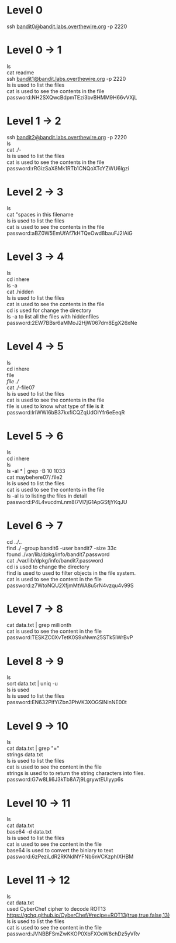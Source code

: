 # Level 0
ssh bandit0@bandit.labs.overthewire.org -p 2220

# Level 0 -> 1
ls<br>
cat readme<br>
ssh bandit1@bandit.labs.overthewire.org -p 2220<br>
ls is used to list the files<br>
cat is used to see the contents in the file<br>
password:NH2SXQwcBdpmTEzi3bvBHMM9H66vVXjL<br>

# Level 1 -> 2
ssh bandit2@bandit.labs.overthewire.org -p 2220<br>
ls<br>
cat ./-<br>
ls is used to list the files<br>
cat is used to see the contents in the  file<br>
password:rRGizSaX8Mk1RTb1CNQoXTcYZWU6lgzi<br>

# Level 2 -> 3
ls<br>
cat "spaces in this filename<br>
ls is used to list the files<br>
cat is used to see the contents in the  file<br>
password:aBZ0W5EmUfAf7kHTQeOwd8bauFJ2lAiG<br>

# Level 3 -> 4
ls<br>
cd inhere<br>
ls -a<br>
cat .hidden<br>
ls is used to list the files<br>
cat is used to see the contents in the  file<br>
cd is used for change the directory<br>
ls -a to list all the files with hiddenfiles<br>
password:2EW7BBsr6aMMoJ2HjW067dm8EgX26xNe<br>

# Level 4 -> 5
ls<br>
cd inhere<br>
file *<br>
file ./*<br>
cat ./-file07<br>
ls is used to list the files<br>
cat is used to see the contents in the  file<br>
file is used to know what type of file is it <br>
password:lrIWWI6bB37kxfiCQZqUdOIYfr6eEeqR<br>

# Level 5 -> 6
ls<br>
cd inhere<br>
ls<br>
ls -al * | grep -B 10 1033<br>
cat maybehere07/.file2<br>
ls is used to list the files<br>
cat is used to see the contents in the  file<br>
ls -al is to listing the files in detail<br>
password:P4L4vucdmLnm8I7Vl7jG1ApGSfjYKqJU<br>

# Level 6 -> 7
cd ../..<br>
find ./ -group bandit6 -user bandit7 -size 33c<br>
found  ./var/lib/dpkg/info/bandit7.password<br>
cat ./var/lib/dpkg/info/bandit7.password<br>
cd is used to change the directory<br>
find is used to used to filter objects in the file system. <br>
cat is used to see the content in the file<br>
password:z7WtoNQU2XfjmMtWA8u5rN4vzqu4v99S<br>

# Level 7 -> 8
cat data.txt | grep millionth<br>
cat is used to see the content in the file<br>
password:TESKZC0XvTetK0S9xNwm25STk5iWrBvP<br>

# Level 8 -> 9
ls<br>
sort data.txt | uniq -u<br>
ls is used <br>
ls is used to list the files<br>
password:EN632PlfYiZbn3PhVK3XOGSlNInNE00t<br>

# Level 9 -> 10
ls<br>
cat data.txt | grep "="<br>
strings data.txt<br>
ls is used to list the files<br>
cat is used to see the content in the file<br>
strings is used to  to return the string characters into files.<br>
password:G7w8LIi6J3kTb8A7j9LgrywtEUlyyp6s<br>

# Level 10 -> 11
ls<br>
cat data.txt<br>
base64 -d data.txt<br>
ls is used to list the files<br>
cat is used to see the content in the file<br>
base64 is used to convert the biniary to text<br>
password:6zPeziLdR2RKNdNYFNb6nVCKzphlXHBM<br>
# Level 11 -> 12
ls<br>
cat data.txt<br>
used CyberChef cipher to decode ROT13<br>
https://gchq.github.io/CyberChef/#recipe=ROT13(true,true,false,13)<br>
ls is used to list the files<br>
cat is used to see the content in the file<br>
password:JVNBBFSmZwKKOP0XbFXOoW8chDz5yVRv<br>


